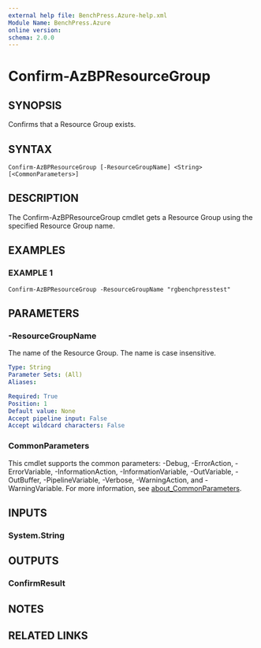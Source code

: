 ```yaml
---
external help file: BenchPress.Azure-help.xml
Module Name: BenchPress.Azure
online version:
schema: 2.0.0
---
```


# Confirm-AzBPResourceGroup

## SYNOPSIS
Confirms that a Resource Group exists.

## SYNTAX

```
Confirm-AzBPResourceGroup [-ResourceGroupName] <String> [<CommonParameters>]
```

## DESCRIPTION
The Confirm-AzBPResourceGroup cmdlet gets a Resource Group using the specified Resource Group name.

## EXAMPLES

### EXAMPLE 1
```
Confirm-AzBPResourceGroup -ResourceGroupName "rgbenchpresstest"
```

## PARAMETERS

### -ResourceGroupName
The name of the Resource Group.
The name is case insensitive.

```yaml
Type: String
Parameter Sets: (All)
Aliases:

Required: True
Position: 1
Default value: None
Accept pipeline input: False
Accept wildcard characters: False
```

### CommonParameters
This cmdlet supports the common parameters: -Debug, -ErrorAction, -ErrorVariable, -InformationAction, -InformationVariable, -OutVariable, -OutBuffer, -PipelineVariable, -Verbose, -WarningAction, and -WarningVariable. For more information, see [about_CommonParameters](http://go.microsoft.com/fwlink/?LinkID=113216).

## INPUTS

### System.String
## OUTPUTS

### ConfirmResult
## NOTES

## RELATED LINKS
